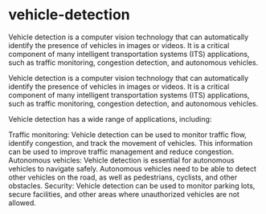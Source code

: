 # vehicle-detection
Vehicle detection is a computer vision technology that can automatically identify the presence of vehicles in images or videos. It is a critical component of many intelligent transportation systems (ITS) applications, such as traffic monitoring, congestion detection, and autonomous vehicles.

Vehicle detection is a computer vision technology that can automatically identify the presence of vehicles in images or videos. It is a critical component of many intelligent transportation systems (ITS) applications, such as traffic monitoring, congestion detection, and autonomous vehicles.

Vehicle detection has a wide range of applications, including:

Traffic monitoring: Vehicle detection can be used to monitor traffic flow, identify congestion, and track the movement of vehicles. This information can be used to improve traffic management and reduce congestion.
Autonomous vehicles: Vehicle detection is essential for autonomous vehicles to navigate safely. Autonomous vehicles need to be able to detect other vehicles on the road, as well as pedestrians, cyclists, and other obstacles.
Security: Vehicle detection can be used to monitor parking lots, secure facilities, and other areas where unauthorized vehicles are not allowed.

